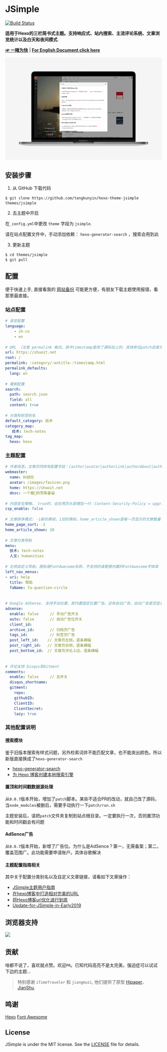 # JSimple

[![Build Status](https://travis-ci.org/tangkunyin/hexo-theme-jsimple.svg?branch=master)](https://travis-ci.org/tangkunyin/hexo-theme-jsimple)


**适用于Hexo的三栏简书式主题。支持响应式、站内搜索、主流评论系统、文章浏览统计以及白天和夜间模式**.

[**☞ 一睹为快**](https://shuoit.net) | [**For English Document click here**](https://github.com/tangkunyin/hexo-theme-jsimple/blob/master/README.md)

![JSimple-Snapshot-Macbook Pro15](/source/images/JSimple-Snapshot-Macbook%20Pro15.png)

<!--more-->


## 安装步骤

1. 从 GitHub 下载代码

```shell
$ git clone https://github.com/tangkunyin/hexo-theme-jsimple themes/jsimple
```
2. 去主题中开启

在`_config.yml`中更改 `theme` 字段为 `jsimple`.

请在站点配置文件中，手动添加依赖： `hexo-generator-search` ，搜索会用到此

3. 更新主题

```shell
$ cd themes/jsimple
$ git pull
```


## 配置

便于快速上手, 直接看我的 [网站备份](https://github.com/shuoit/blog) 可能更方便，有朋友下载主题使用报错，看那里最直接。

### 站点配置

```yml
# 语言配置
language:
    - zh-cn
    - en

# URL （注意 permalink 格式。其中timestamp是改了源码加上的，具体参见patch目录文件）
url: https://shuoit.net
root: /
permalink: :category/:entitle-:timestamp.html
permalink_defaults:
  lang: en

# 搜索配置
search:
  path: search.json
  field: all
  content: true
  
# 分类和标签别名
default_category: 技术
category_map:
   技术: tech-notes
tag_map:
  hexo: hexo
```


### 主题配置

```yml
# 作者信息。文章页同样有配置字段：(author|avatar|authorLink|authorAbout|authorDesc），同时配置时，文章页的会优先于主题。当多人创作时，这个配置会很有用
webmaster:
  name: 纠结伦
  avatar: /images/favicon.png
  home: https://shuoit.net
  desc: 一个搬🧱的劳斯基😁️️

# 内容安全策略。 true时，会在网页头部增加一行：Content-Security-Policy = upgrade-insecure-requests。会将不是https的资源自动提升为https
csp_enable: false

# 文章排序模式: -1新的靠前，1旧的靠前。home_article_shown是每一页显示的文章数量（分页条数）
home_page_sort: -1
home_article_shown: 10

# 文章分类导航  
menu:
  技术: tech-notes
  人文: humanities

# 左侧自定义导航。图标是FontAwesome名称，不支持的请更换内置的FontAwesome字体库
left_nav_menus:
- uri: help
  title: 帮助
  faName: fa-question-circle
  
  
# Google AdSense. 支持手动位置，即内置固定位置广告。还有自动广告，自动广告是否显示、显示在哪，由谷歌决定，因此你如果觉得手动广告不爽，可是用自动模式
adsense:
  enable: false     // 手动广告开关
  auto: false       // 自动广告位开关 
  client_id:
  archive_id:       // 归档页广告
  tags_id:          // 标签页广告
  post_left_id:    // 文章页左侧，竖条横幅
  post_right_id:   // 文章页右侧，竖条横幅
  post_bottom_id:  // 文章页评论上边，竖条横幅


# 评论支持 Disqus和Gitment
comments:
  enable: false     // 总开关
  disqus_shortname:
  gitment:
    repo:
    githubID:
    ClientID:
    ClientSecret:
    lazy: true
```

### 其他配置说明


#### 搜索模块

鉴于旧版本搜索有样式问题，另外检索词并不能匹配文章，也不能突出颜色。所以新版直接换成了`hexo-generator-search`

- [hexo-generator-search](https://github.com/wzpan/hexo-generator-search)
- [为 Hexo 博客创建本地搜索引擎](https://liam.page/2017/09/21/local-search-engine-in-Hexo-site/)


#### 置顶和时间戳数据源处理

 从`0.0.7`版本开始，增加了`patch`脚本。某些不适合PR的改动，就自己改了源码，当`node_modules`被删后，需要手动执行一下`patch/run.sh`
 
 主题安装后，请把`patch`文件夹复制到站点根目录。一定要执行一次，否则置顶功能和时间戳会有问题

#### AdSence广告

从`0.0.7`版本开始，新增了广告位。为什么是AdSence？第一，无需备案；第二，覆盖范围广。此功能需要申请账户。具体谷歌解决


#### 主题配置指南相关

其中关于配置分类别名以及自定义文章链接，请看如下文章操作：

- [JSimple主题用户指南](https://shuoit.net/tech/jsimple-usage-1492480198.html)
- [在hexo博客中打造相对完美的URL](https://shuoit.net/tech/hexo-links-1483800845.html)
- [将Hexo博客url优化进行到底](https://shuoit.net/tech/permalink-optimize-hexo-1528003174.html)
- [Update-for-JSimple-in-Early2019](https://shuoit.net/tech/the-update-for-jsimple-in-early2019-1547728233.html)

## 浏览器支持

![](https://raw.githubusercontent.com/iTimeTraveler/hexo-theme-hipaper/master/source/preview/browser-support.png?raw=true)


## 贡献

啥都不说了，喜欢就点赞。欢迎`PR`。已知代码高亮不是太完美，强迫症可以试试下边的主题...

> 特别感谢 `iTimeTraveler` 和 `jiangmuzi`, 他们提供了原型 [Hipaper](https://github.com/iTimeTraveler/hexo-theme-hipaper)、 [JianShu](https://github.com/jiangmuzi/jianshu).


## 鸣谢

[Hexo](https://hexo.io)
[Font Awesome](http://fontawesome.io)

## License

JSimple is under the MIT license. See the [LICENSE](https://github.com/tangkunyin/hexo-theme-jsimple/blob/master/LICENSE) file for details.




